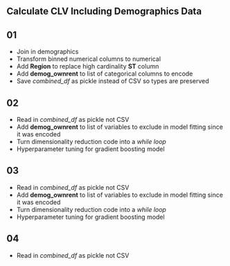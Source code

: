 ## Calculate CLV Including Demographics Data

## 01

- Join in demographics
- Transform binned numerical columns to numerical
- Add **Region** to replace high cardinality **ST** column
- Add **demog_ownrent** to list of categorical columns to encode
- Save *combined_df* as pickle instead of CSV so types are preserved

## 02

- Read in *combined_df* as pickle not CSV
- Add **demog_ownrent** to list of variables to exclude in model fitting since it was encoded
- Turn dimensionality reduction code into a *while loop*
- Hyperparameter tuning for gradient boosting model

## 03

- Read in *combined_df* as pickle not CSV
- Add **demog_ownrent** to list of variables to exclude in model fitting since it was encoded
- Turn dimensionality reduction code into a *while loop*
- Hyperparameter tuning for gradient boosting model

## 04

- Read in *combined_df* as pickle not CSV